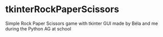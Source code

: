 # tkinterRockPaperScissors
Simple Rock Paper Scissors game with tkinter GUI made by Béla and me during the Python AG at school
